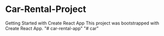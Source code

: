# Car-Rental-Project
Getting Started with Create React App
This project was bootstrapped with Create React App. "# car-rental-app" "# car"
